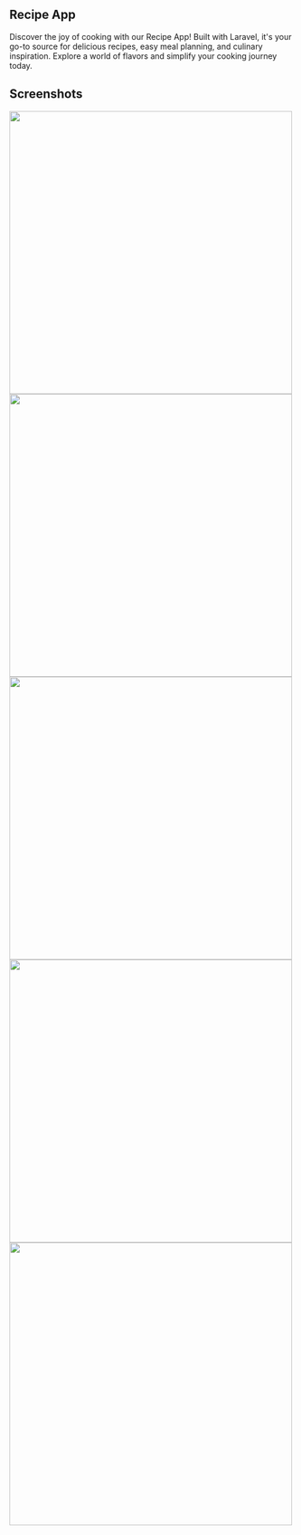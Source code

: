 ## Recipe App

Discover the joy of cooking with our Recipe App! Built with Laravel, it's your go-to source for delicious recipes, easy meal planning, and culinary inspiration. Explore a world of flavors and simplify your cooking journey today.

## Screenshots

<img src="https://drive.google.com/uc?export=view&id=1lsOTcSssE8UvBDCQ-ZmKJ4Tv_pWRIwk5" width="500" >
<img src="https://drive.google.com/uc?export=view&id=1Bbxlpa3n8bIBigKo_f0MX_ujYnkPXMBj" width="500" >
<img src="https://drive.google.com/uc?export=view&id=1tx3heypNuqsKjc5-_C4tHL-omInUV0MI" width="500" >
<img src="https://drive.google.com/uc?export=view&id=1AEPsCtYWN3wncFIpIkdBbzjC9B53C59K" width="500" >
<img src="https://drive.google.com/uc?export=view&id=13FzgQsr-AfgmTaHn26eyoPQ42xo7nW-m" width="500" >

